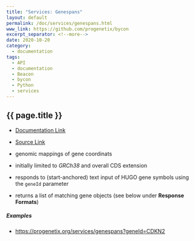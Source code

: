```yaml
---
title: "Services: Genespans"
layout: default
permalink: /doc/services/genespans.html
www_link: https://github.com/progenetix/bycon
excerpt_separator: <!--more-->
date: 2020-10-20
category:
  - documentation
tags:
  - API
  - documentation
  - Beacon
  - bycon
  - Python
  - services
---
```


## {{ page.title }}

* [Documentation Link](https://github.com/progenetix/bycon/blob/master/services/doc/genespans.md)
* [Source Link](https://github.com/progenetix/bycon/blob/master/services/genespans.py)

* genomic mappings of gene coordinats
* initially limited to _GRCh38_ and overall CDS extension
* responds to (start-anchored) text input of HUGO gene symbols using the `geneId`
parameter
* returns a list of matching gene objects (see below under __Response Formats__)

<!--podmd-->

##### Examples

* <https://progenetix.org/services/genespans?geneId=CDKN2>

<!--/podmd-->
